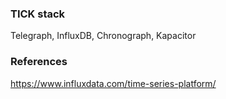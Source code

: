 ### TICK stack
Telegraph, InfluxDB, Chronograph, Kapacitor

### References
https://www.influxdata.com/time-series-platform/
